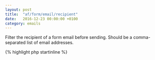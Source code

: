 ```yaml
---
layout: post
title:  "af/form/email/recipient"
date:   2016-12-23 00:00:00 +0100
category: emails
---
```


Filter the recipient of a form email before sending. Should be a comma-separated list of email addresses.

{% highlight php startinline %}
<?php

function filter_email_recipient( $recipient, $email, $form, $fields ) {
	// Add another recipient to email
    $recipient .= ', john@doe.com';
    
    return $recipient;
}
add_filter( 'af/form/email/recipient', 'filter_email_recipient', 10, 4 );
add_filter( 'af/form/email/recipient/id=FORM_ID', 'filter_email_recipient', 10, 4 );
add_filter( 'af/form/email/recipient/key=FORM_KEY', 'filter_email_recipient', 10, 4 );

{% endhighlight %}